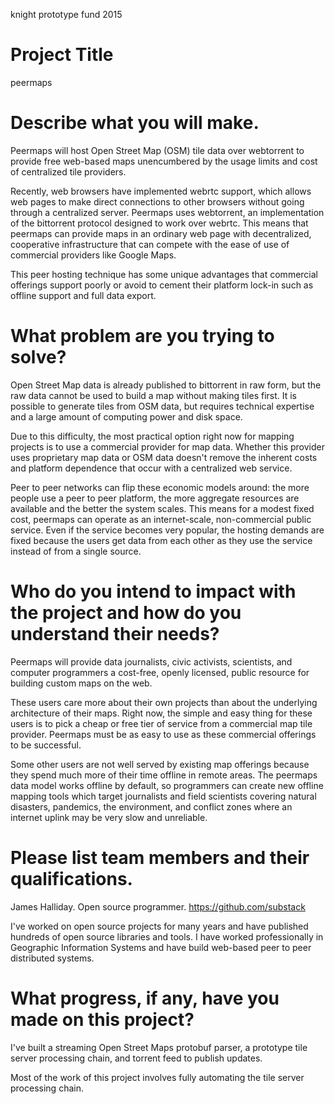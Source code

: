 knight prototype fund 2015

# Project Title

peermaps

# Describe what you will make.

Peermaps will host Open Street Map (OSM) tile data over webtorrent to provide
free web-based maps unencumbered by the usage limits and cost of centralized
tile providers.

Recently, web browsers have implemented webrtc support, which allows web pages to
make direct connections to other browsers without going through a centralized
server. Peermaps uses webtorrent, an implementation of the bittorrent protocol
designed to work over webrtc. This means that peermaps can provide maps in an
ordinary web page with decentralized, cooperative infrastructure that can
compete with the ease of use of commercial providers like Google Maps.

This peer hosting technique has some unique advantages that commercial offerings
support poorly or avoid to cement their platform lock-in such as offline support
and full data export.

# What problem are you trying to solve?

Open Street Map data is already published to bittorrent in raw form, but the raw
data cannot be used to build a map without making tiles first. It is possible to
generate tiles from OSM data, but requires technical expertise and a large
amount of computing power and disk space.

Due to this difficulty, the most practical option right now for mapping projects
is to use a commercial provider for map data. Whether this provider uses
proprietary map data or OSM data doesn't remove the inherent costs and platform
dependence that occur with a centralized web service.

Peer to peer networks can flip these economic models around: the more people use
a peer to peer platform, the more aggregate resources are available and the
better the system scales. This means for a modest fixed cost, peermaps can
operate as an internet-scale, non-commercial public service. Even if the service
becomes very popular, the hosting demands are fixed because the users get data
from each other as they use the service instead of from a single source.

# Who do you intend to impact with the project and how do you understand their needs?

Peermaps will provide data journalists, civic activists, scientists, and
computer programmers a cost-free, openly licensed, public resource for
building custom maps on the web.

These users care more about their own projects than about the underlying
architecture of their maps. Right now, the simple and easy thing for these users
is to pick a cheap or free tier of service from a commercial map tile provider.
Peermaps must be as easy to use as these commercial offerings to be successful.

Some other users are not well served by existing map offerings because they
spend much more of their time offline in remote areas. The peermaps data model
works offline by default, so programmers can create new offline mapping tools
which target journalists and field scientists covering natural disasters,
pandemics, the environment, and conflict zones where an internet uplink may be
very slow and unreliable.

# Please list team members and their qualifications.

James Halliday. Open source programmer. https://github.com/substack

I've worked on open source projects for many years and have published hundreds
of open source libraries and tools. I have worked professionally in Geographic
Information Systems and have build web-based peer to peer distributed systems.

# What progress, if any, have you made on this project?

I've built a streaming Open Street Maps protobuf parser, a prototype tile
server processing chain, and torrent feed to publish updates.

Most of the work of this project involves fully automating the tile server
processing chain.
